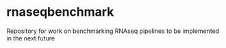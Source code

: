 # rnaseqbenchmark
Repository for work on benchmarking RNAseq pipelines to be implemented in the next future
